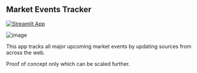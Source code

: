 ## Market Events Tracker

[![Streamlit App](https://static.streamlit.io/badges/streamlit_badge_black_white.svg)](https://sheharyarmonnoo-market-tracker-wsj-0unm7s.streamlit.app/)

![image](https://user-images.githubusercontent.com/68623531/216749519-740fda58-de39-426d-8445-6ed1f5c31f5d.png)

This app tracks all major upcoming market events by updating sources from across the web. 

Proof of concept only which can be scaled further.


